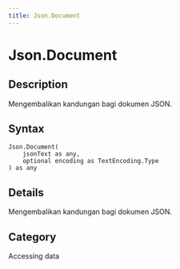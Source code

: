 ```yaml
---
title: Json.Document
---
```


# Json.Document


## Description

Mengembalikan kandungan bagi dokumen JSON.


## Syntax

```powerquery
Json.Document(
    jsonText as any,
    optional encoding as TextEncoding.Type
) as any
```


## Details

Mengembalikan kandungan bagi dokumen JSON.



## Category
Accessing data
